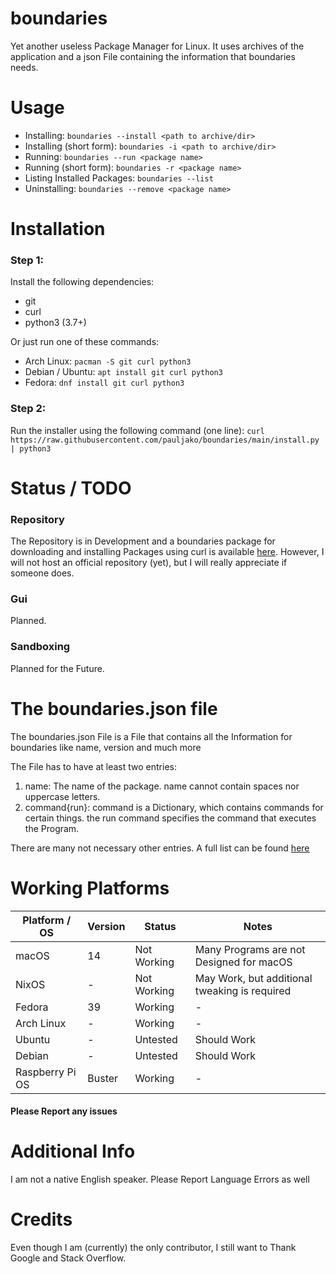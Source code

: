 # boundaries

Yet another useless Package Manager for Linux. It uses archives of the application and a json File containing the information that boundaries needs.

# Usage
- Installing: `boundaries --install <path to archive/dir>`
- Installing (short form): `boundaries -i <path to archive/dir>`
- Running: `boundaries --run <package name>`
- Running (short form): `boundaries -r <package name>`
- Listing Installed Packages: `boundaries --list`
- Uninstalling: `boundaries --remove <package name>`

# Installation
### Step 1:
Install the following dependencies:

- git
- curl
- python3 (3.7+)

Or just run one of these commands:

- Arch Linux:
`pacman -S git curl python3`
- Debian / Ubuntu:
`apt install git curl python3`
- Fedora:
`dnf install git curl python3`

### Step 2:
Run the installer using the following command (one line):
`curl https://raw.githubusercontent.com/pauljako/boundaries/main/install.py | python3`
# Status / TODO
### Repository
The Repository is in Development and a boundaries package for downloading and installing Packages using curl is available [here](https://github.com/pauljako/bnd-repo).
However, I will not host an official repository (yet), but I will really appreciate if someone does.

### Gui
Planned.

### Sandboxing
Planned for the Future.

# The boundaries.json file
The boundaries.json File is a File that contains all the Information for boundaries like name, version and much more

The File has to have at least two entries:
1. name: The name of the package. name cannot contain spaces nor uppercase letters.
2. command{run}: command is a Dictionary, which contains commands for certain things. the run command specifies the command that executes the Program.

There are many not necessary other entries. A full list can be found [here](../main/JSONFILE.md)

# Working Platforms

| Platform / OS   | Version | Status      | Notes                                          |
|-----------------|---------|-------------|------------------------------------------------|
| macOS           | 14      | Not Working | Many Programs are not Designed for macOS       |
| NixOS           | -       | Not Working | May Work, but additional tweaking is required  |
| Fedora          | 39      | Working     | -                                              |
| Arch Linux      | -       | Working     | -                                              |
| Ubuntu          | -       | Untested    | Should Work                                    |
| Debian          | -       | Untested    | Should Work                                    |
| Raspberry Pi OS | Buster  | Working     | -                                              |

#### Please Report any issues

# Additional Info
I am not a native English speaker. Please Report Language Errors as well

# Credits
Even though I am (currently) the only contributor, I still want to Thank Google and Stack Overflow.
